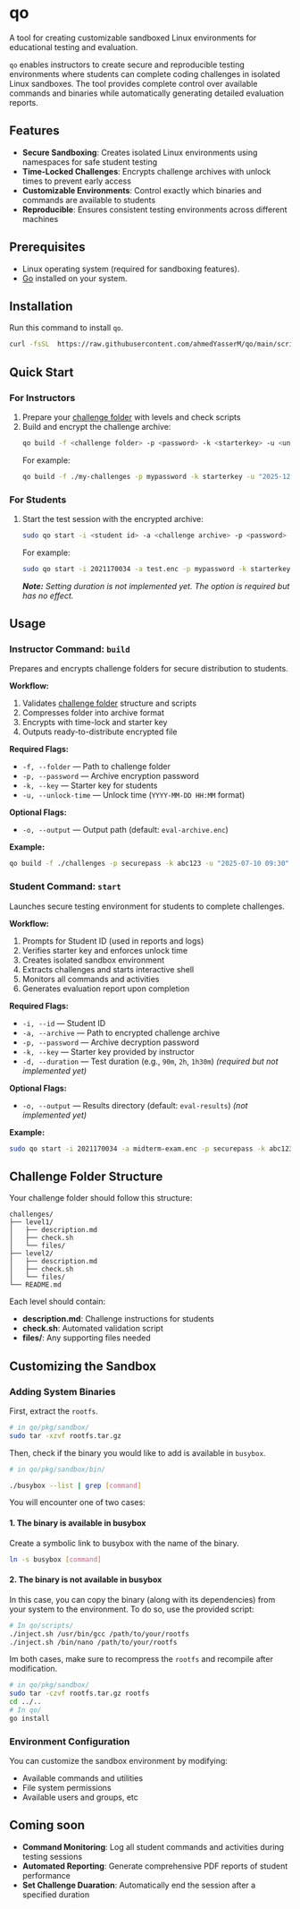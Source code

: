 # qo

A tool for creating customizable sandboxed Linux environments for educational testing and evaluation.

`qo` enables instructors to create secure and reproducible testing environments where students can complete coding challenges in isolated Linux sandboxes. The tool provides complete control over available commands and binaries while automatically generating detailed evaluation reports.

## Features

- **Secure Sandboxing**: Creates isolated Linux environments using namespaces for safe student testing
- **Time-Locked Challenges**: Encrypts challenge archives with unlock times to prevent early access
- **Customizable Environments**: Control exactly which binaries and commands are available to students
- **Reproducible**: Ensures consistent testing environments across different machines

## Prerequisites

- Linux operating system (required for sandboxing features).
- [Go](https://go.dev/doc/install) installed on your system.


## Installation

Run this command to install `qo`.

```bash
curl -fsSL  https://raw.githubusercontent.com/ahmedYasserM/qo/main/scripts/install.sh | bash
```

## Quick Start

### For Instructors

1. Prepare your [challenge folder](#challenge-folder-structure) with levels and check scripts
2. Build and encrypt the challenge archive:
   ```bash
   qo build -f <challenge folder> -p <password> -k <starterkey> -u <unlock date and time>
   ```
   For example:
   ```bash
   qo build -f ./my-challenges -p mypassword -k starterkey -u "2025-12-01 14:30"
   ```

### For Students

1. Start the test session with the encrypted archive:
   ```bash
   sudo qo start -i <student id> -a <challenge archive> -p <password> -k <starter key> -d <duration>
   ```
   For example:
   ```bash
   sudo qo start -i 2021170034 -a test.enc -p mypassword -k starterkey -d 90m
   ```
   _**Note:** Setting duration is not implemented yet. The option is required but has no effect._


## Usage

### Instructor Command: `build`

Prepares and encrypts challenge folders for secure distribution to students.

**Workflow:**
1. Validates [challenge folder](#challenge-folder-structure) structure and scripts
2. Compresses folder into archive format
3. Encrypts with time-lock and starter key
4. Outputs ready-to-distribute encrypted file

**Required Flags:**
- `-f, --folder` — Path to challenge folder
- `-p, --password` — Archive encryption password  
- `-k, --key` — Starter key for students
- `-u, --unlock-time` — Unlock time (`YYYY-MM-DD HH:MM` format)

**Optional Flags:**
- `-o, --output` — Output path (default: `eval-archive.enc`)

**Example:**
```bash
qo build -f ./challenges -p securepass -k abc123 -u "2025-07-10 09:30" -o midterm-exam.enc
```

### Student Command: `start`

Launches secure testing environment for students to complete challenges.

**Workflow:**
1. Prompts for Student ID (used in reports and logs)
2. Verifies starter key and enforces unlock time
3. Creates isolated sandbox environment
4. Extracts challenges and starts interactive shell
5. Monitors all commands and activities
6. Generates evaluation report upon completion

**Required Flags:**
- `-i, --id` — Student ID
- `-a, --archive` — Path to encrypted challenge archive
- `-p, --password` — Archive decryption password
- `-k, --key` — Starter key provided by instructor
- `-d, --duration` — Test duration (e.g., `90m`, `2h`, `1h30m`) _(required but not implemented yet)_

**Optional Flags:**
- `-o, --output` — Results directory (default: `eval-results`) _(not implemented yet)_

**Example:**
```bash
sudo qo start -i 2021170034 -a midterm-exam.enc -p securepass -k abc123 -d 2h 
```

## Challenge Folder Structure

Your challenge folder should follow this structure:

```
challenges/
├── level1/
│   ├── description.md
│   ├── check.sh
│   └── files/
├── level2/
│   ├── description.md
│   ├── check.sh
│   └── files/
└── README.md
```

Each level should contain:
- **description.md**: Challenge instructions for students
- **check.sh**: Automated validation script
- **files/**: Any supporting files needed

## Customizing the Sandbox

### Adding System Binaries
First, extract the `rootfs`.

```bash
# in qo/pkg/sandbox/
sudo tar -xzvf rootfs.tar.gz
```
Then, check if the binary you would like to add is available in `busybox`.

```bash
# in qo/pkg/sandbox/bin/

./busybox --list | grep [command]
```
You will encounter one of two cases:
#### 1. The binary is available in busybox
Create a symbolic link to busybox with the name of the binary.
```bash
ln -s busybox [command]
```
#### 2. The binary is not available in busybox

In this case, you can copy the binary (along with its dependencies) from your system to the environment. To do so, use the provided script:

```bash
# In qo/scripts/
./inject.sh /usr/bin/gcc /path/to/your/rootfs
./inject.sh /bin/nano /path/to/your/rootfs
```

Im both cases, make sure to recompress the `rootfs` and recompile after modification.

```bash
# in qo/pkg/sandbox/
sudo tar -czvf rootfs.tar.gz rootfs
cd ../..
# In qo/
go install
```

### Environment Configuration

You can customize the sandbox environment by modifying:
- Available commands and utilities
- File system permissions
- Available users and groups, etc

## Coming soon

- **Command Monitoring**: Log all student commands and activities during testing sessions
- **Automated Reporting**: Generate comprehensive PDF reports of student performance 
- **Set Challenge Duaration**: Automatically end the session after a specified duration
